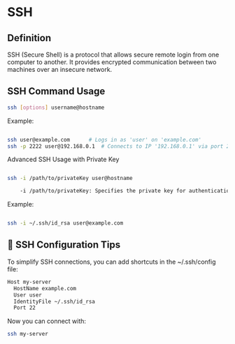# SSH
## Definition

SSH (Secure Shell) is a protocol that allows secure remote login from one computer to another. It provides encrypted communication between two machines over an insecure network.

## SSH Command Usage

```bash
ssh [options] username@hostname
```
Example:

```bash

ssh user@example.com      # Logs in as 'user' on 'example.com'
ssh -p 2222 user@192.168.0.1  # Connects to IP '192.168.0.1' via port 2222
```
Advanced SSH Usage with Private Key

```bash

ssh -i /path/to/privateKey user@hostname

    -i /path/to/privateKey: Specifies the private key for authentication.
```
Example:

```bash

ssh -i ~/.ssh/id_rsa user@example.com
```

## 🔄 SSH Configuration Tips

To simplify SSH connections, you can add shortcuts in the ~/.ssh/config file:

```bash
Host my-server
  HostName example.com
  User user
  IdentityFile ~/.ssh/id_rsa
  Port 22
```
Now you can connect with:

```bash
ssh my-server
```
